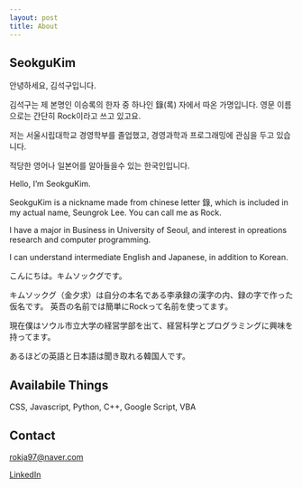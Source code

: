 ```yaml
---
layout: post
title: About
---
```

## SeokguKim

안녕하세요, 김석구입니다.

김석구는 제 본명인 이승록의 한자 중 하나인 錄(록) 자에서 따온 가명입니다. 영문 이름으로는 간단히 Rock이라고 쓰고 있고요.

저는 서울시립대학교 경영학부를 졸업했고, 경영과학과 프로그래밍에 관심을 두고 있습니다.

적당한 영어나 일본어를 알아들을수 있는 한국인입니다.

Hello, I’m SeokguKim.

SeokguKim is a nickname made from chinese letter 錄, which is included in my actual name, Seungrok Lee. You can call me as Rock.

I have a major in Business in University of Seoul, and interest in opreations research and computer programming.

I can understand intermediate English and Japanese, in addition to Korean.

こんにちは。キムソックグです。

キムソックグ（金夕求）は自分の本名である李承録の漢字の内、録の字で作った仮名です。 英吾の名前では簡単にRockって名前を使ってます。

現在僕はソウル市立大学の経営学部を出て、経営科学とプログラミングに興味を持ってます。

あるほどの英語と日本語は聞き取れる韓国人です。

## Availabile Things

CSS, Javascript, Python, C++, Google Script, VBA 

## Contact

<rokja97@naver.com>

[LinkedIn](https://www.linkedin.com/in/seungroklee549/)
